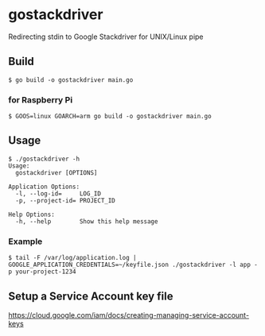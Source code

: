 # gostackdriver
Redirecting stdin to Google Stackdriver for UNIX/Linux pipe

## Build

```
$ go build -o gostackdriver main.go
```

### for Raspberry Pi

```
$ GOOS=linux GOARCH=arm go build -o gostackdriver main.go
```

## Usage

```
$ ./gostackdriver -h
Usage:
  gostackdriver [OPTIONS]

Application Options:
  -l, --log-id=     LOG_ID
  -p, --project-id= PROJECT_ID

Help Options:
  -h, --help        Show this help message
```

### Example

```
$ tail -F /var/log/application.log | GOOGLE_APPLICATION_CREDENTIALS=~/keyfile.json ./gostackdriver -l app -p your-project-1234
```

## Setup a Service Account key file

https://cloud.google.com/iam/docs/creating-managing-service-account-keys
